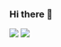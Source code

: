 ### Hi there 👋

<img src="https://github-readme-stats.vercel.app/api?theme=vue-dark&&username=Saulo217">
<img src="https://github-readme-stats.vercel.app/api/top-langs?theme=vue-dark&&username=Saulo217">
<!--
- 🔭 I’m currently working on ...
- 🌱 I’m currently learning ...
- 👯 I’m looking to collaborate on ...
- 🤔 I’m looking for help with ...
- 💬 Ask me about ...
- 📫 How to reach me: ...
- 😄 Pronouns: ...
- ⚡ Fun fact: ...
-->

